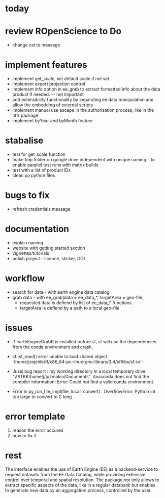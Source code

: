 # today


# review ROpenScience to Do
* change cat to message

# implement features
* implement get_scale, set default scale if not set.
* implement export projection control
* implement info option in ee_grab to extract formatted info about the data product if needed. -- not important
* add extensibility functionality by separating ee data manipulation and allow the embedding of external scripts
* implement manual use escape in the authorisation process, like in the httr package
* implement byYear and byMonth feature


# stabalise
* test for get_scale function
* make tmp folder on google drive independent with unique naming - to enable parallel test runs with matrix builds
* test with a list of product IDs
* clean up python files

# bugs to fix

* refresh credentials message

# documentation

* explain naming
* website with getting started section
* vignettes/tutorials
* polish project - licence, sticker, DOI

# workflow

* search for data - with earth engine data catalog
* grab data - with ee_grab(data = ee_data_*, targetArea = geo-file, 
  * requested data is defiend by list of ee_data_* functions.
  * targetArea is defiend by a path to a local geo-file
  
# issues

* If earthEngineGrabR is installed before sf, sf will use the dependencies from the conda environment and crash.
* sf::st_read() error unable to load shared object '/home/jesjehle/R/x86_64-pc-linux-gnu-library/3.4/sf/libs/sf.so':
* Jussi bug report : my working directory in a local temporary drive "\\\\ATKK/home/j/juzmakin/Documents", Anaconda does not find the compiler information: Error: Could not find a valid conda environment. 

* Error in py_run_file_impl(file, local, convert) : OverflowError: Python int too large to convert to C long


# error template
 1. reason the error occured
 2. how to fix it

# rest

The interface enables the use of Earth Engine (EE) as a backend-service to request datasets from the EE Data Catalog, while providing extensive control over temporal and spatial resolution. The package not only allows to extract specific aspects of the data, like in a regular databank but enables to generate new data by an aggregation process, controlled by the user. 







